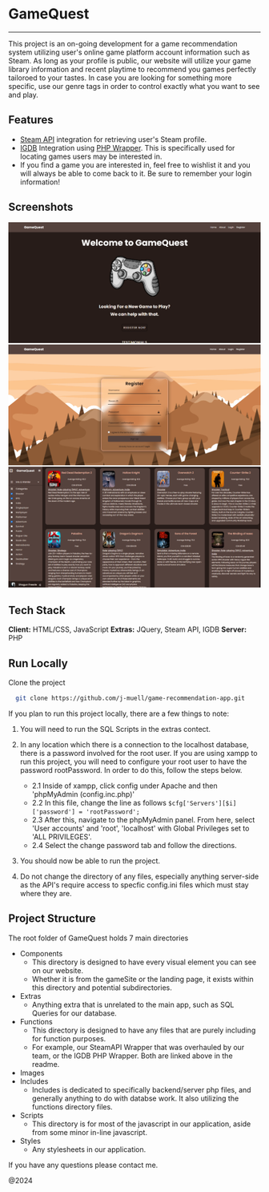 # GameQuest
---
This project is an on-going development for a game recommendation system utilizing user's online game platform account information such as Steam. As long as your profile is public, our website will utilize your game library information and recent playtime to recommend you games perfectly tailoroed to your tastes.
In case you are looking for something more specific, use our genre tags in order to control exactly what you want to see and play.

## Features

- [Steam API](https://developer.valvesoftware.com/wiki/Steam_Web_API#GetPlayerSummaries_.28v0001.29) integration for retrieving user's Steam profile.
- [IGDB](https://api-docs.igdb.com/) Integration using [PHP Wrapper](http://enisz.github.io/igdb). This is specifically used for locating games users may be interested in.
- If you find a game you are interested in, feel free to wishlist it and you will always be able to come back to it. Be sure to remember your login information!

## Screenshots

![GameQuest](images/screenshots/frontPage.png)
![GameQuest](images/screenshots/register.png)
![GameQuest](images/screenshots/gamePage.png)

## Tech Stack

**Client:** HTML/CSS, JavaScript
**Extras:** JQuery, Steam API, IGDB
**Server:** PHP

## Run Locally

Clone the project

```bash
  git clone https://github.com/j-muell/game-recommendation-app.git
```

If you plan to run this project locally, there are a few things to note:

1. You will need to run the SQL Scripts in the extras contect.

2. In any location which there is a connection to the localhost database, there is a password involved for the root user. If you are using xampp to run this project, you will need to configure your root user to have the password rootPassword. In order to do this, follow the steps below.
   - 2.1 Inside of xampp, click config under Apache and then 'phpMyAdmin (config.inc.php)'
   - 2.2 In this file, change the line as follows `$cfg['Servers'][$i]['password'] = 'rootPassword';`
   - 2.3 After this, navigate to the phpMyAdmin panel. From here, select 'User accounts' and 'root', 'localhost' with Global Privileges set to 'ALL PRIVILEGES'.
   - 2.4 Select the change password tab and follow the directions.

3. You should now be able to run the project.

4. Do not change the directory of any files, especially anything server-side as the API's require access to specfic config.ini files which must stay where they are.

## Project Structure

The root folder of GameQuest holds 7 main directories

- Components
  - This directory is designed to have every visual element you can see on our website.
  - Whether it is from the gameSite or the landing page, it exists within this directory and potential subdirectories.
- Extras
  - Anything extra that is unrelated to the main app, such as SQL Queries for our database.
- Functions
  - This directory is designed to have any files that are purely including for function purposes.
  - For example, our SteamAPI Wrapper that was overhauled by our team, or the IGDB PHP Wrapper. Both are linked above in the readme.
- Images
- Includes
  - Includes is dedicated to specifically backend/server php files, and generally anything to do with databse work. It also utilizing the functions directory files.
- Scripts
  - This directory is for most of the javascript in our application, aside from some minor in-line javascript.
- Styles
  - Any stylesheets in our application.

 If you have any questions please contact me.

 @2024
